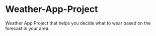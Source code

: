 # Weather-App-Project
Weather App Project that helps you decide what to wear based on the forecast in your area. 
